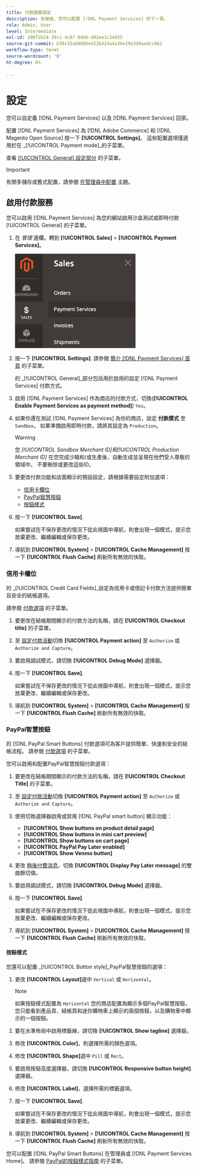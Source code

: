 ```yaml
---
title: 付款服務設定
description: 安裝後，您可以配置 [!DNL Payment Services] 的下一頁。
role: Admin, User
level: Intermediate
exl-id: 108f2b24-39c1-4c87-8deb-d82ee1c24d55
source-git-commit: b30c15ab808be4526424a4a3be19e3d0aedcc662
workflow-type: tm+mt
source-wordcount: '0'
ht-degree: 0%

---
```


# 設定

您可以自定義 [!DNL Payment Services] 以及 [!DNL Payment Services] 回家。

配置 [!DNL Payment Services] 為 [!DNL Adobe Commerce] 和 [!DNL Magento Open Source] 按一下 **[!UICONTROL Settings]**。 這些配置選項僅適用於在 _[!UICONTROL Payment mode]_的子菜單。

查看 [[!UICONTROL General] 設定部分](#general-settings) 的子菜單。

>[!IMPORTANT]
>
> 有關多儲存或舊式配置，請參閱 [在管理員中配置](configure-admin.md) 主題。

## 啟用付款服務

您可以啟用 [!DNL Payment Services] 為您的網站啟用沙盒測試或即時付款 [!UICONTROL General] 的子菜單。

1. 在 _管理_ 邊欄，轉到 **[!UICONTROL Sales]** > **[!UICONTROL Payment Services]**。

   ![首頁視圖](assets/payment-services-menu-small.png)

1. 按一下 **[!UICONTROL Settings]**. 請參閱 [簡介 [!DNL Payment Services] 首頁](payments-home.md) 的子菜單。

   的 _[!UICONTROL General]_部分包括用於啟用的設定 [!DNL Payment Services] 付款方式。

1. 啟用 [!DNL Payment Services] 作為商店的付款方式，切換(**[!UICONTROL Enable Payment Services as payment method]**) `Yes`。

1. 如果你還在測試 [!DNL Payment Services] 為你的商店，設定 **付款模式** 至 `Sandbox`。 如果準備啟用即時付款，請將其設定為 `Production`。

   >[!WARNING]
   >
   >您 _[!UICONTROL Sandbox Merchant ID]_和_[!UICONTROL Production Merchant ID]_ 在您完成沙箱和/或生產後，自動生成並呈現在他們受人尊敬的領域中。 不要刪除或更改這些ID。

1. 要更改付款功能和店面顯示的預設設定，請根據需要設定附加選項：

   - [信用卡欄位](#credit-card-fields)
   - [PayPal智慧按鈕](#paypal-smart-buttons)
   - [按鈕樣式](#button-style)

1. 按一下 **[!UICONTROL Save]**.

   如果嘗試在不保存更改的情況下從此視圖中導航，則會出現一個模式，提示您放棄更改、繼續編輯或保存更改。

1. 導航到 **[!UICONTROL System]** > **[!UICONTROL Cache Management]** 按一下 **[!UICONTROL Flush Cache]** 刷新所有無效的快取。

### 信用卡欄位

的 _[!UICONTROL Credit Card Fields]_設定為信用卡或借記卡付款方法提供簡單且安全的結帳選項。

請參閱 [付款選項](payments-options.md#paypal-smart-buttons) 的子菜單。

1. 要更改在結帳期間顯示的付款方法的名稱，請在 **[!UICONTROL Checkout title]** 的子菜單。
1. 至 [設定付款活動](production.md#set-payment-services-as-payment-method)切換 **[!UICONTROL Payment action]** 至 `Authorize` 或 `Authorize and Capture`。
1. 要啟用調試模式，請切換 **[!UICONTROL Debug Mode]** 選擇器。
1. 按一下 **[!UICONTROL Save]**.

   如果嘗試在不保存更改的情況下從此視圖中導航，則會出現一個模式，提示您放棄更改、繼續編輯或保存更改。

1. 導航到 **[!UICONTROL System]** > **[!UICONTROL Cache Management]** 按一下 **[!UICONTROL Flush Cache]** 刷新所有無效的快取。

### PayPal智慧按鈕

的 [!DNL PayPal Smart Buttons] 付款選項可為客戶提供簡單、快速和安全的結帳流程。 請參閱 [付款選項](payments-options.md#paypal-smart-buttons) 的子菜單。

您可以啟用和配置PayPal智慧按鈕付款選項：

1. 要更改在結帳期間顯示的付款方法的名稱，請在 **[!UICONTROL Checkout Title]** 的子菜單。
1. 至 [設定付款活動](production.md#set-payment-services-as-payment-method)切換 **[!UICONTROL Payment action]** 至 `Authorize` 或 `Authorize and Capture`。
1. 使用切換選擇器啟用或禁用 [!DNL PayPal smart button] 顯示功能：
   - **[!UICONTROL Show buttons on product detail page]**
   - **[!UICONTROL Show buttons in mini cart preview]**
   - **[!UICONTROL Show buttons on cart page]**
   - **[!UICONTROL PayPal Pay Later enabled]**
   - **[!UICONTROL Show Venmo button]**

1. 更改 [稍後付費消息](payments-options.md#pay-later-button)，切換 **[!UICONTROL Display Pay Later message]** 的雙曲餘切值。
1. 要啟用調試模式，請切換 **[!UICONTROL Debug Mode]** 選擇器。
1. 按一下 **[!UICONTROL Save]**.

   如果嘗試在不保存更改的情況下從此視圖中導航，則會出現一個模式，提示您放棄更改、繼續編輯或保存更改。

1. 導航到 **[!UICONTROL System]** > **[!UICONTROL Cache Management]** 按一下 **[!UICONTROL Flush Cache]** 刷新所有無效的快取。

#### 按鈕樣式

您還可以配置 _[!UICONTROL Button style]_PayPal智慧按鈕的選項：

1. 更改 **[!UICONTROL Layout]**&#x200B;選中 `Vertical` 或 `Horizontal`。

   >[!NOTE]
   >
   > 如果按鈕樣式配置為 `Horizontal` 您的商店配置為顯示多個PayPal智慧按鈕，您只能看到產品頁、結帳頁和迷你購物車上顯示的兩個按鈕，以及購物車中顯示的一個按鈕。

1. 要在水準佈局中啟用標籤線，請切換 **[!UICONTROL Show tagline]** 選擇器。
1. 修改 **[!UICONTROL Color]**，則選擇所需的顏色選項。
1. 修改 **[!UICONTROL Shape]**&#x200B;選中 `Pill` 或 `Rect`。
1. 要啟用按鈕高度選擇器，請切換 **[!UICONTROL Responsive button height]** 選擇器。
1. 修改 **[!UICONTROL Label]**，選擇所需的標籤選項。
1. 按一下 **[!UICONTROL Save]**.

   如果嘗試在不保存更改的情況下從此視圖中導航，則會出現一個模式，提示您放棄更改、繼續編輯或保存更改。

1. 導航到 **[!UICONTROL System]** > **[!UICONTROL Cache Management]** 按一下 **[!UICONTROL Flush Cache]** 刷新所有無效的快取。

您可以配置 [!DNL PayPal Smart Buttons] 在管理員或 [!DNL Payment Services Home]。 請參閱 [PayPal的按鈕樣式指南](https://developer.paypal.com/docs/checkout/standard/customize/buttons-style-guide/) 的子菜單。
